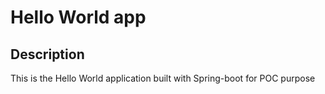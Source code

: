 # Hello World app

## Description

This is the Hello World application built with Spring-boot for POC purpose
